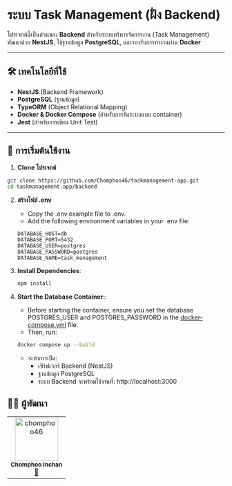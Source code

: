 # ระบบ Task Management (ฝั่ง Backend)

โปรเจกต์นี้เป็นส่วนของ **Backend** สำหรับระบบบริหารจัดการงาน (Task Management)  
พัฒนาด้วย **NestJS**, ใช้ฐานข้อมูล **PostgreSQL**, และรองรับการทำงานผ่าน **Docker**

---

## 🛠 เทคโนโลยีที่ใช้

- **NestJS** (Backend Framework)
- **PostgreSQL** (ฐานข้อมูล)
- **TypeORM** (Object Relational Mapping)
- **Docker & Docker Compose** (สำหรับการรันระบบแบบ container)
- **Jest** (สำหรับการเขียน Unit Test)

---

## 🚀 การเริ่มต้นใช้งาน

1. **Clone โปรเจกต์**

```bash
git clone https://github.com/Chomphoo46/taskmanagement-app.git
cd taskmanagement-app/backend
```

2. **สร้างไฟล์ .env**

   - Copy the .env.example file to .env.
   - Add the following environment variables in your .env file:

   ```
   DATABASE_HOST=db
   DATABASE_PORT=5432
   DATABASE_USER=postgres
   DATABASE_PASSWORD=postgres
   DATABASE_NAME=task_management

   ```

3. **Install Dependencies**:

   ```bash
   npm install
   ```

4. **Start the Database Container:**:
   - Before starting the container, ensure you set the database POSTGRES_USER and POSTGRES_PASSWORD in the [docker-compose.yml](./docker-compose.yml) file.
   - Then, run:
   ```bash
   docker compose up --build
   ```
   - จะทำการเปิด:
     - เซิร์ฟเวอร์ Backend (NestJS)
     - ฐานข้อมูล PostgreSQL
     - ระบบ Backend จะพร้อมใช้งานที่: http://localhost:3000

## 👨‍💻 ผู้พัฒนา

<table>
  <tr>
    <td align="center">
      <a href="https://github.com/chomphoo46">
        <img src="https://avatars.githubusercontent.com/u/140147946?v=4" width="100px;" alt="chomphoo46"/>
        <br />
        <sub><b>Chomphoo Inchan</b></sub>
      </a>
      <br />
      <a title="Frontend Developer" href="https://github.com/chomphoo46">🎨</a>
    </td>
  </tr>
</table>
